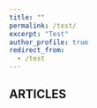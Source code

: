 ```yaml
---
title: ""
permalink: /test/
excerpt: "Test"
author_profile: true
redirect_from: 
  - /test
---
```


## ARTICLES
